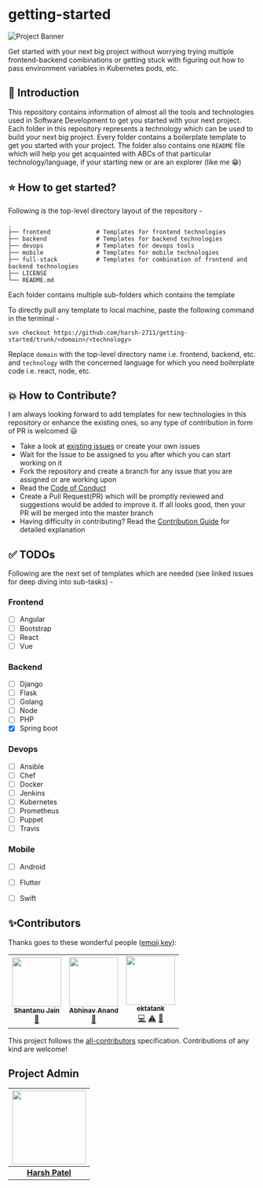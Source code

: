 # getting-started

![Project Banner](https://github.com/harsh-2711/getting-started/blob/master/images/project-banner.png?raw=true)

Get started with your next big project without worrying trying multiple frontend-backend combinations or getting stuck with figuring out how to pass environment variables in Kubernetes pods, etc.

## 📌 Introduction

This repository contains information of almost all the tools and technologies used in Software Development to get you started with your next project. Each folder in this repository represents a technology which can be used to build your next big project. Every folder contains a boilerplate template to get you started with your project. The folder also contains one `README` file which will help you get acquainted with ABCs of that particular technology/language, if your starting new or are an explorer (like me 😁)

## ⭐ How to get started?

Following is the top-level directory layout of the repository -

```
.
├── frontend             # Templates for frontend technologies
├── backend              # Templates for backend technologies
├── devops               # Templates for devops tools
├── mobile               # Templates for mobile technologies
├── full-stack           # Templates for combination of frontend and backend technologies
├── LICENSE
└── README.md
```

Each folder contains multiple sub-folders which contains the template 

To directly pull any template to local machine, paste the following command in the terminal -

```
svn checkout https://github.com/harsh-2711/getting-started/trunk/<domain>/<technology>
```

Replace `domain` with the top-level directory name i.e. frontend, backend, etc. and `technology` with the concerned language for which you need boilerplate code i.e. react, node, etc.


## 💥 How to Contribute?

I am always looking forward to add templates for new technologies in this repository or enhance the  existing ones, so any type of contribution in form of PR is welcomed 😃

- Take a look at [existing issues](https://github.com/harsh-2711/getting-started/issues) or create your own issues
- Wait for the Issue to be assigned to you after which you can start working on it
- Fork the repository and create a branch for any issue that you are assigned or are working upon
- Read the [Code of Conduct](https://github.com/harsh-2711/getting-started/blob/master/CODE_OF_CONDUCT.md)
- Create a Pull Request(PR) which will be promptly reviewed and suggestions would be added to improve it. If all looks good, then your PR will be merged into the master branch
- Having difficulty in contributing? Read the [Contribution Guide](https://github.com/harsh-2711/getting-started/blob/master/CONTRIBUTING.md) for detailed explanation


## ✅ TODOs

Following are the next set of templates which are needed (see linked issues for deep diving into sub-tasks) -

### Frontend
- [ ] Angular
- [ ] Bootstrap
- [ ] React
- [ ] Vue

### Backend
- [ ] Django
- [ ] Flask
- [ ] Golang
- [ ] Node
- [ ] PHP
- [x] Spring boot

### Devops
- [ ] Ansible
- [ ] Chef
- [ ] Docker
- [ ] Jenkins
- [ ] Kubernetes
- [ ] Prometheus
- [ ] Puppet
- [ ] Travis

### Mobile
- [ ] Android
- [ ] Flutter
- [ ] Swift


## ✨Contributors
Thanks goes to these wonderful people ([emoji key](https://allcontributors.org/docs/en/emoji-key)):

<!-- ALL-CONTRIBUTORS-LIST:START - Do not remove or modify this section -->
<!-- prettier-ignore-start -->
<!-- markdownlint-disable -->
<table>
  <tr>
    <td align="center"><a href="https://www.Sterlingmedialabs.com"><img src="https://avatars3.githubusercontent.com/u/69767955?v=4" width="100px;" alt=""/><br /><sub><b>Shantanu Jain</b></sub></a><br /><a href="https://github.com/harsh-2711/getting-started/commits?author=helloshantanu" title="Documentation">📖</a></td>
    <td align="center"><a href="http://atarax665.github.io"><img src="https://avatars1.githubusercontent.com/u/29673671?v=4" width="100px;" alt=""/><br /><sub><b>Abhinav Anand</b></sub></a><br /><a href="https://github.com/harsh-2711/getting-started/commits?author=atarax665" title="Documentation">📖</a></td>
    <td align="center"><a href="https://github.com/ektatank"><img src="https://avatars3.githubusercontent.com/u/42413237?v=4" width="100px;" alt=""/><br /><sub><b>ektatank</b></sub></a><br /><a href="https://github.com/harsh-2711/getting-started/commits?author=ektatank" title="Code">💻</a> <a href="https://github.com/harsh-2711/getting-started/commits?author=ektatank" title="Tests">⚠️</a> <a href="https://github.com/harsh-2711/getting-started/commits?author=ektatank" title="Documentation">📖</a></td>
  </tr>
</table>

<!-- markdownlint-enable -->
<!-- prettier-ignore-end -->
<!-- ALL-CONTRIBUTORS-LIST:END -->

This project follows the [all-contributors](https://github.com/all-contributors/all-contributors) specification. 
Contributions of any kind are welcome!

## Project Admin

|                                     <a href="https://github.com/harsh-2711"><img src="https://avatars2.githubusercontent.com/u/32356267?s=460&u=61a9ae43a48005eb8bb69d72f071cf6675b41173&v=4" width=150px height=150px /></a>                                      |
| :-----------------------------------------------------------------------------------------------------------------------------------------------------------------------------------------------------------------------------------------------------------------: |
|                                                                                      **[Harsh Patel](https://github.com/harsh-2711)**                                                                                       |
